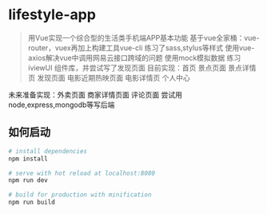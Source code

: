 # lifestyle-app

> 用Vue实现一个综合型的生活类手机端APP基本功能
>基于vue全家桶：vue-router，vuex再加上构建工具vue-cli
>练习了sass,stylus等样式
>使用vue-axios解决vue中调用网易云接口跨域的问题
>使用mock模拟数据
>练习iviewUI 组件库，并尝试写了发现页面
目前实现：首页
          景点页面
          景点详情页
          发现页面
          电影近期热映页面
          电影详情页
          个人中心

未来准备实现：外卖页面
              商家详情页面
              评论页面
              尝试用node,express,mongodb等写后端
## 如何启动

``` bash
# install dependencies
npm install

# serve with hot reload at localhost:8080
npm run dev

# build for production with minification
npm run build
```

##


